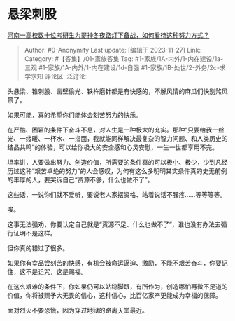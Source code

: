 # 悬梁刺股
[河南一高校数十位考研生为提神冬夜路灯下备战，如何看待这种努力方式？](https://www.zhihu.com/question/630295987/answer/3303632931)

> Author: #0-Anonymity
> Last update: [编辑于 2023-11-27]
> Link:
> Category: #【答集】/01-家族答集
> Tag: #1-家族/1A-内外/1-内在建设/1a-三观 #1-家族/1A-内外/1-内在建设/1d-自强 #1-家族/1B-处世/2-外务/2c-求学求知
> 评论区:
> 泛讨论:

头悬梁、锥刺股、凿壁偷光、铁杵磨针都是有快感的，不解风情的麻瓜们快别煞风景了。

如果可能，真的希望你们能体会刻苦努力的快乐。

在严酷、困窘的条件下奋斗不息，对人生是一种极大的充实。那种“只要给我一丝光、一缕暖、一杯水、一指面，我就能同样解决最复杂的智力问题、和人类历史的结晶共鸣”的体验，可以给你极大的安全感和心灵安慰，一生一世都享用不完。

坦率讲，人要做出努力、创造价值，所需要的条件真的可以极小、极少，少到凡经历过这种“艰苦卓绝的努力”的人会感叹，为何有这么多明明其实条件真的史无前例的丰厚的人，要哭诉自己“资源不够，什么也做不了”。

这些话，一说你们就不爱听，要说老人家摆资格、站着说话不腰疼……等等等等。

唉。

这事无法强劝，你要认定自己就是“资源不足、什么也做不了”，谁也没有办法去强行证明不是这样。

但你真的错过了很多。

如果你有幸品尝刻苦的快感，有机会被命运逼迫、激励，不能不艰苦奋斗，你要记住，这不是诅咒，这是赐福。

在这么艰难的条件下，你如果仍可以站稳脚跟，有所作为，创造哪怕再微不足道的价值，你将被赐予大无畏的信心，这种信心，比百亿家产更能成为幸福的保障。

面对烈火不要恐慌，因为穿过地狱的路离天堂最近。

